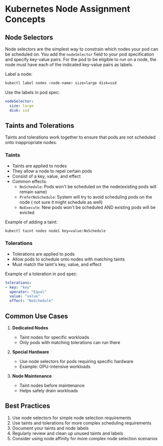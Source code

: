 # Kubernetes Node Assignment Concepts

## Node Selectors
Node selectors are the simplest way to constrain which nodes your pod can be scheduled on. You add the `nodeSelector` field to your pod specification and specify key-value pairs. For the pod to be eligible to run on a node, the node must have each of the indicated key-value pairs as labels.

Label a node:
```bash
kubectl label nodes <node-name> size=large disk=ssd
```

Use the labels in pod spec:
```yaml
nodeSelector:
  size: large
  disk: ssd
```

## Taints and Tolerations
Taints and tolerations work together to ensure that pods are not scheduled onto inappropriate nodes.

### Taints
- Taints are applied to nodes
- They allow a node to repel certain pods
- Consist of a key, value, and effect
- Common effects:
  - `NoSchedule`: Pods won't be scheduled on the node(existing pods will remain same)
  - `PreferNoSchedule`: System will try to avoid scheduling pods on the node ( not sure it might schedule as well)
  - `NoExecute`: New pods won't be scheduled AND existing pods will be evicted

Example of adding a taint:
```bash
kubectl taint nodes node1 key=value:NoSchedule
```

### Tolerations
- Tolerations are applied to pods
- Allow pods to schedule onto nodes with matching taints
- Must match the taint's key, value, and effect

Example of a toleration in pod spec:
```yaml
tolerations:
- key: "key"
  operator: "Equal"
  value: "value"
  effect: "NoSchedule"
```

## Common Use Cases

1. **Dedicated Nodes**
   - Taint nodes for specific workloads
   - Only pods with matching tolerations can run there

2. **Special Hardware**
   - Use node selectors for pods requiring specific hardware
   - Example: GPU-intensive workloads

3. **Node Maintenance**
   - Taint nodes before maintenance
   - Helps safely drain workloads

## Best Practices

1. Use node selectors for simple node selection requirements
2. Use taints and tolerations for more complex scheduling requirements
3. Document your taints and node labels
4. Regularly review and clean up unused taints and labels
5. Consider using node affinity for more complex node selection scenarios
